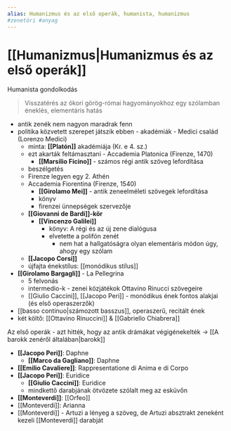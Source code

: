 ```yaml
---
alias: Humanizmus és az első operák, humanista, humanizmus
#zenetöri #anyag
---
```


# [[Humanizmus|Humanizmus és az első operák]] 

Humanista gondolkodás
> Visszatérés az ókori görög-római hagyományokhoz
> egy szólamban éneklés, elementáris hatás

-   antik zenék nem nagyon maradrak fenn
-   politika közvetett szerepet játszik ebben - akadémiák - Medici család (Lorenzo Medici)
    -   minta: **[[Platón]]** akadémiája (Kr. e 4. sz.)
    -   ezt akarták feltámasztani - Accademia Platonica (Firenze, 1470)
        -   **[[Marsilio Ficino]]** - számos régi antik szöveg lefordítása
    -   beszélgetés
    -   Firenze legyen egy 2. Athén
    -   Accademia Fiorentina (Firenze, 1540)
        -   **[[Girolamo Mei]]** - antik zeneelméleti szövegek lefordítása
        -   könyv
        -   firenzei ünnepségek szervezője
    -   **[[Giovanni de Bardi]]-kör**
        -   **[[Vincenzo Galilei]]**
            -   könyv: A régi és az új zene dialógusa
            -   elvetette a polifón zenét
                -   nem hat a hallgatóságra olyan elementáris módon úgy, ahogy egy szólam
    -   **[[Jacopo Corsi]]**
    -   újfajta énekstílus: [[monódikus stílus]]
-   **[[Girolamo Bargagli]]** - La Pellegrina
    -   5 felvonás
    -   intermedio-k - zenei közjátékok Ottavino Rinucci szövegeire
    -   [[Giulio Caccini]], [[Jacopo Peri]] - monódikus ének fontos alakjai (és első operaszerzők)
-   [[basso continuo|számozott basszus]], operaszerű, recitált ének
- két költő: [[Ottavino Rinuccini]] & [[Gabriello Chiabrera]]

Az első operák - azt hitték, hogy az antik drámákat végigénekelték -> [[A barokk zenéről általában|barokk]]

-   **[[Jacopo Peri]]**: Daphne
    -   **[[Marco da Gagliano]]**: Daphne
-   **[[Emilio Cavaliere]]**: Rappresentatione di Anima e di Corpo
-   **[[Jacopo Peri]]**: Euridice
    -   **[[Giulio Caccini]]**: Euridice
    -   mindkettő darabjának ötvözete szólalt meg az esküvőn
-   **[[Monteverdi]]**: [[Orfeo]]
-   [[Monteverdi]]: Arianna
-   [[Monteverdi]] - Artuzi a lényeg a szöveg, de Artuzi absztrakt zeneként kezeli [[Monteverdi]] darabját